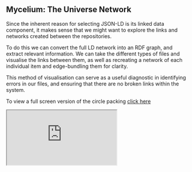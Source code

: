 

## Mycelium: The Universe Network  
Since the inherent reason for selecting JSON-LD is its linked data component, it makes sense that we might want to explore the links and networks created between the repositories. 

To do this we can convert the full LD network into an RDF graph, and extract relevant information. We can take the different types of files and visualise the links between them, as well as recreating a network of each individual item and edge-bundling them for clarity. 

This method of visualisation can serve as a useful diagnostic in identifying errors in our files, and ensuring that there are no broken links within the system. 



To view a full screen version of the circle packing [click here](https://wcrp-cmip.github.io/CMIP-LD/static//)

<iframe src="https://wcrp-cmip.github.io/CMIP-LD/static//"  \>

